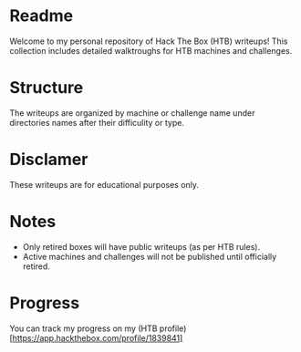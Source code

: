 # Readme
Welcome to my personal repository of Hack The Box (HTB) writeups! This collection includes detailed walktroughs for HTB machines and challenges.

# Structure
The writeups are organized by machine or challenge name under directories names after their difficulity or type.

# Disclamer
These writeups are for educational purposes only.

# Notes
* Only retired boxes will have public writeups (as per HTB rules).
* Active machines and challenges will not be published until officially retired.

# Progress

You can track my progress on my (HTB profile)[https://app.hackthebox.com/profile/1839841]